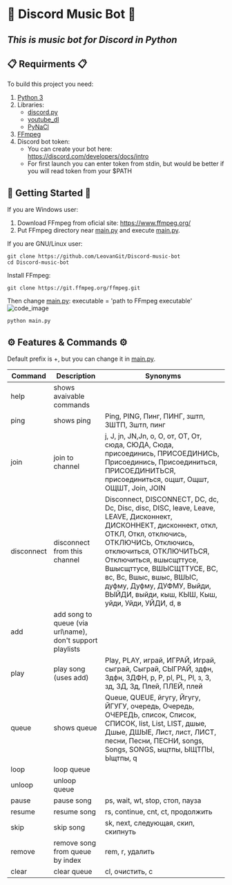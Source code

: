 # 🤘 Discord Music Bot 🤘
## _This is music bot for Discord in Python_
## 📋 Requirments 📋
To build this project you need:
1) [Python 3](https://www.python.org/downloads/)
2) Libraries:
    * [discord.py](https://pypi.org/project/discord.py/)
    * [youtube_dl](https://pypi.org/project/youtube_dl/)
    * [PyNaCl](https://pypi.org/project/PyNaCl/)
3) [FFmpeg](https://www.ffmpeg.org/)
4) Discord bot token:
    * You can create your bot here: https://discord.com/developers/docs/intro
    * For first launch you can enter token from stdin, but would be better if you will read token from your $PATH
## 🚀 Getting Started 🚀
If you are Windows user:
1) Download FFmpeg from oficial site: https://www.ffmpeg.org/
2) Put FFmpeg directory near [main.py](https://github.com/LeovanGit/Discord-music-bot/blob/master/main.py) and execute [main.py](https://github.com/LeovanGit/Discord-music-bot/blob/master/main.py).

If you are GNU/Linux user:
```
git clone https://github.com/LeovanGit/Discord-music-bot
cd Discord-music-bot
```
Install FFmpeg:
```
git clone https://git.ffmpeg.org/ffmpeg.git
```
Then change [main.py](https://github.com/LeovanGit/Discord-music-bot/blob/master/main.py): executable = 'path to FFmpeg executable'
![code_image](https://i.ibb.co/GtTMndV/123.png)
```
python main.py
```

## ⚙ Features & Commands ⚙
Default prefix is +, but you can change it in [main.py](https://github.com/LeovanGit/Discord-music-bot/blob/master/main.py).

| Command | Description | Synonyms |
| ------ | ------ | ------ |
| help | shows avaivable commands |  |
| ping | shows ping | Ping, PING, Пинг, ПИНГ, зштп, ЗШТП, Зштп, пинг |
| join | join to channel | j, J, jn, JN,Jn, о, О, от, ОТ, От, сюда, СЮДА, Сюда, присоединись, ПРИСОЕДИНИСЬ, Присоединись, Присоединиться, ПРИСОЕДИНИТЬСЯ, присоединиться, ощшт, Ощшт, ОЩШТ, Join, JOIN |
| disconnect | disconnect from this channel | Disconnect, DISCONNECT, DC, dc, Dc, Disc, disc, DISC, leave, Leave, LEAVE, Дисконнект, ДИСКОННЕКТ, дисконнект, откл, ОТКЛ, Откл, отключись, ОТКЛЮЧИСЬ, Отключись, отключиться, ОТКЛЮЧИТЬСЯ, Отключиться, вшысщттусе, Вшысщттусе, ВШЫСЩТТУСЕ, ВС, вс, Вс, Вшыс, вшыс, ВШЫС, дуфму, Дуфму, ДУФМУ, Выйди, ВЫЙДИ, выйди, кыш, КЫШ, Кыш, уйди, Уйди, УЙДИ, d, в |
| add | add song to queue (via url\name), don't support playlists  | 
| play | play song (uses add) | Play, PLAY, играй, ИГРАЙ, Играй, сыграй, Сыграй, СЫГРАЙ, здфн, Здфн, ЗДФН, p, P, pl, PL, Pl, з, З, зд, ЗД, Зд, Плей, ПЛЕЙ, плей |
| queue | shows queue | Queue, QUEUE, йгугу, Йгугу, ЙГУГУ, очередь, Очередь, ОЧЕРЕДЬ, список, Список, СПИСОК, list, List, LIST, дшые, Дшые, ДШЫЕ, Лист, лист, ЛИСТ, песни, Песни, ПЕСНИ, songs, Songs, SONGS, ыщтпы, ЫЩТПЫ, Ыщтпы, q |
| loop | loop queue |  |
| unloop | unloop queue |  |
| pause | pause song | ps, wait, wt, stop, стоп, пауза |
| resume | resume song | rs, continue, cnt, ct, продолжить |
| skip | skip song | sk, next, следующая, скип, скипнуть |
| remove | remove song from queue by index | rem, r, удалить |
| clear | clear queue | cl, очистить, c |
